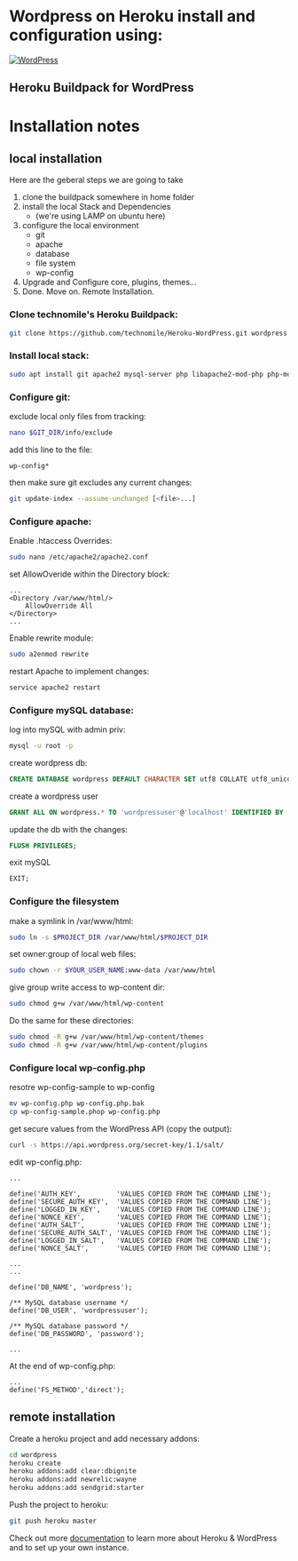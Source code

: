 # Wordpress on Heroku install and configuration using:

[![WordPress](http://technomile.github.io/img/cms_buildpack_github.png)](http://www.technomile.com)
## Heroku Buildpack for WordPress

# Installation notes
## local installation
Here are the geberal steps we are going to take
1. clone the buildpack somewhere in home folder
2. install the local Stack and Dependencies 
	* (we're using LAMP on ubuntu here)
3. configure the local environment
	* git
	* apache
	* database
	* file system
	* wp-config
4. Upgrade and Configure core, plugins, themes...
5. Done. Move on. Remote Installation. 

### Clone technomile's Heroku Buildpack:
```bash
git clone https://github.com/technomile/Heroku-WordPress.git wordpress
```
### Install local stack:
```bash
sudo apt install git apache2 mysql-server php libapache2-mod-php php-mcrypt php-mysql php-cli php-curl php-gd php-mbstring php-xml php-xmlrpc
```
### Configure git:
exclude local only files from tracking:
```bash
nano $GIT_DIR/info/exclude
```
add this line to the file:
```
wp-config*
```
then make sure git excludes any current changes:
```bash
git update-index --assume-unchanged [<file>...]
```
### Configure apache:
Enable .htaccess Overrides:
```bash
sudo nano /etc/apache2/apache2.conf
```
set AllowOveride within the Directory block:
```
...
<Directory /var/www/html/>
	AllowOverride All
</Directory>
...
```
Enable rewrite module:
```bash
sudo a2enmod rewrite
```
restart Apache to implement changes:
```bash
service apache2 restart
```
### Configure mySQL database:
log into mySQL with admin priv:
```bash
mysql -u root -p
```
create wordpress db:
```SQL
CREATE DATABASE wordpress DEFAULT CHARACTER SET utf8 COLLATE utf8_unicode_ci;
```
create a wordpress user
```SQL
GRANT ALL ON wordpress.* TO 'wordpressuser'@'localhost' IDENTIFIED BY 'password';
```
update the db with the changes:
```SQL
FLUSH PRIVILEGES;
```
exit mySQL
```SQL
EXIT;
```
### Configure the filesystem
make a symlink in /var/www/html:
```bash
sudo ln -s $PROJECT_DIR /var/www/html/$PROJECT_DIR
```
set owner:group of local web files:
```bash
sudo chown -r $YOUR_USER_NAME:www-data /var/www/html
```
give group write access to wp-content dir:
```bash
sudo chmod g+w /var/www/html/wp-content
```
Do the same for these directories:
```bash
sudo chmod -R g+w /var/www/html/wp-content/themes
sudo chmod -R g+w /var/www/html/wp-content/plugins
```
### Configure local wp-config.php
resotre wp-config-sample to wp-config
```bash
mv wp-config.php wp-config.php.bak
cp wp-config-sample.phop wp-config.php
```
get secure values from the WordPress API (copy the output):
```bash
curl -s https://api.wordpress.org/secret-key/1.1/salt/
```
edit wp-config.php:
```
...

define('AUTH_KEY',         'VALUES COPIED FROM THE COMMAND LINE');
define('SECURE_AUTH_KEY',  'VALUES COPIED FROM THE COMMAND LINE');
define('LOGGED_IN_KEY',    'VALUES COPIED FROM THE COMMAND LINE');
define('NONCE_KEY',        'VALUES COPIED FROM THE COMMAND LINE');
define('AUTH_SALT',        'VALUES COPIED FROM THE COMMAND LINE');
define('SECURE_AUTH_SALT', 'VALUES COPIED FROM THE COMMAND LINE');
define('LOGGED_IN_SALT',   'VALUES COPIED FROM THE COMMAND LINE');
define('NONCE_SALT',       'VALUES COPIED FROM THE COMMAND LINE');

...
...

define('DB_NAME', 'wordpress');

/** MySQL database username */
define('DB_USER', 'wordpressuser');

/** MySQL database password */
define('DB_PASSWORD', 'password');

...
```
At the end of wp-config.php:
```
...
define('FS_METHOD','direct');
```

## remote installation
Create a heroku project and add necessary addons:
```bash
cd wordpress
heroku create
heroku addons:add clear:dbignite
heroku addons:add newrelic:wayne
heroku addons:add sendgrid:starter
```
Push the project to heroku:
```bash
git push heroku master
```


Check out more [documentation](http://technomile.github.io/wordpress/) to learn more about Heroku & WordPress and to set up your own instance.
